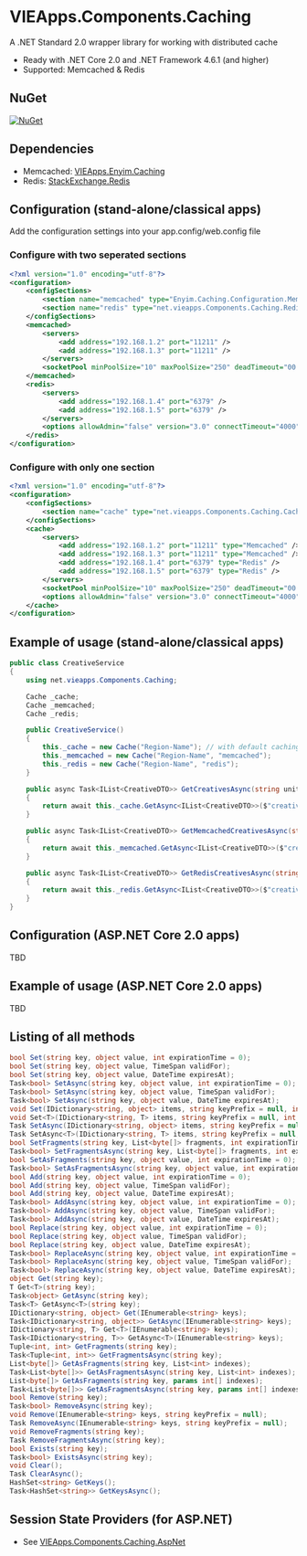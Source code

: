 # VIEApps.Components.Caching

A .NET Standard 2.0 wrapper library for working with distributed cache

- Ready with .NET Core 2.0 and .NET Framework 4.6.1 (and higher)
- Supported: Memcached & Redis

## NuGet

[![NuGet](https://img.shields.io/nuget/v/VIEApps.Components.Caching.svg)](https://www.nuget.org/packages/VIEApps.Components.Caching/)

## Dependencies

- Memcached: [VIEApps.Enyim.Caching](https://github.com/vieapps/Enyim.Caching)
- Redis: [StackExchange.Redis](https://github.com/StackExchange/StackExchange.Redis)

## Configuration (stand-alone/classical apps)

Add the configuration settings into your app.config/web.config file

### Configure with two seperated sections

```xml
<?xml version="1.0" encoding="utf-8"?>
<configuration>
	<configSections>
		<section name="memcached" type="Enyim.Caching.Configuration.MemcachedClientConfigurationSectionHandler, Enyim.Caching" />
		<section name="redis" type="net.vieapps.Components.Caching.RedisClientConfigurationSectionHandler, VIEApps.Components.Caching" />
	</configSections>
	<memcached>
		<servers>
			<add address="192.168.1.2" port="11211" />
			<add address="192.168.1.3" port="11211" />
		</servers>
		<socketPool minPoolSize="10" maxPoolSize="250" deadTimeout="00:01:00" connectionTimeout="00:00:05" receiveTimeout="00:00:01" />
	</memcached>
	<redis>
		<servers>
			<add address="192.168.1.4" port="6379" />
			<add address="192.168.1.5" port="6379" />
		</servers>
		<options allowAdmin="false" version="3.0" connectTimeout="4000" syncTimeout="2000" />
	</redis>
</configuration>
```

### Configure with only one section

```xml
<?xml version="1.0" encoding="utf-8"?>
<configuration>
	<configSections>
		<section name="cache" type="net.vieapps.Components.Caching.CacheConfigurationSectionHandler, VIEApps.Components.Caching" />
	</configSections>
	<cache>
		<servers>
			<add address="192.168.1.2" port="11211" type="Memcached" />
			<add address="192.168.1.3" port="11211" type="Memcached" />
			<add address="192.168.1.4" port="6379" type="Redis" />
			<add address="192.168.1.5" port="6379" type="Redis" />
		</servers>
		<socketPool minPoolSize="10" maxPoolSize="250" deadTimeout="00:01:00" connectionTimeout="00:00:05" receiveTimeout="00:00:01" />
		<options allowAdmin="false" version="3.0" connectTimeout="4000" syncTimeout="2000" />
	</cache>
</configuration>

```

## Example of usage (stand-alone/classical apps)

```cs
public class CreativeService
{	
	using net.vieapps.Components.Caching;

	Cache _cache;
	Cache _memcached;
	Cache _redis;

	public CreativeService()
	{
		this._cache = new Cache("Region-Name"); // with default caching provider is 'Redis'
		this._memcached = new Cache("Region-Name", "memcached");
		this._redis = new Cache("Region-Name", "redis");
	}

	public async Task<IList<CreativeDTO>> GetCreativesAsync(string unitName)
	{
		return await this._cache.GetAsync<IList<CreativeDTO>>($"creatives_{unitName}");
	}

	public async Task<IList<CreativeDTO>> GetMemcachedCreativesAsync(string unitName)
	{
		return await this._memcached.GetAsync<IList<CreativeDTO>>($"creatives_{unitName}");
	}

	public async Task<IList<CreativeDTO>> GetRedisCreativesAsync(string unitName)
	{
		return await this._redis.GetAsync<IList<CreativeDTO>>($"creatives_{unitName}");
	}
}
```

## Configuration (ASP.NET Core 2.0 apps)

TBD

## Example of usage (ASP.NET Core 2.0 apps)

TBD

## Listing of all methods

```cs
bool Set(string key, object value, int expirationTime = 0);
bool Set(string key, object value, TimeSpan validFor);
bool Set(string key, object value, DateTime expiresAt);
Task<bool> SetAsync(string key, object value, int expirationTime = 0);
Task<bool> SetAsync(string key, object value, TimeSpan validFor);
Task<bool> SetAsync(string key, object value, DateTime expiresAt);
void Set(IDictionary<string, object> items, string keyPrefix = null, int expirationTime = 0);
void Set<T>(IDictionary<string, T> items, string keyPrefix = null, int expirationTime = 0);
Task SetAsync(IDictionary<string, object> items, string keyPrefix = null, int expirationTime = 0);
Task SetAsync<T>(IDictionary<string, T> items, string keyPrefix = null, int expirationTime = 0);
bool SetFragments(string key, List<byte[]> fragments, int expirationTime = 0);
Task<bool> SetFragmentsAsync(string key, List<byte[]> fragments, int expirationTime = 0);
bool SetAsFragments(string key, object value, int expirationTime = 0);
Task<bool> SetAsFragmentsAsync(string key, object value, int expirationTime = 0);
bool Add(string key, object value, int expirationTime = 0);
bool Add(string key, object value, TimeSpan validFor);
bool Add(string key, object value, DateTime expiresAt);
Task<bool> AddAsync(string key, object value, int expirationTime = 0);
Task<bool> AddAsync(string key, object value, TimeSpan validFor);
Task<bool> AddAsync(string key, object value, DateTime expiresAt);
bool Replace(string key, object value, int expirationTime = 0);
bool Replace(string key, object value, TimeSpan validFor);
bool Replace(string key, object value, DateTime expiresAt);
Task<bool> ReplaceAsync(string key, object value, int expirationTime = 0);
Task<bool> ReplaceAsync(string key, object value, TimeSpan validFor);
Task<bool> ReplaceAsync(string key, object value, DateTime expiresAt);
object Get(string key);
T Get<T>(string key);
Task<object> GetAsync(string key);
Task<T> GetAsync<T>(string key);
IDictionary<string, object> Get(IEnumerable<string> keys);
Task<IDictionary<string, object>> GetAsync(IEnumerable<string> keys);
IDictionary<string, T> Get<T>(IEnumerable<string> keys);
Task<IDictionary<string, T>> GetAsync<T>(IEnumerable<string> keys);
Tuple<int, int> GetFragments(string key);
Task<Tuple<int, int>> GetFragmentsAsync(string key);
List<byte[]> GetAsFragments(string key, List<int> indexes);
Task<List<byte[]>> GetAsFragmentsAsync(string key, List<int> indexes);
List<byte[]> GetAsFragments(string key, params int[] indexes);
Task<List<byte[]>> GetAsFragmentsAsync(string key, params int[] indexes);
bool Remove(string key);
Task<bool> RemoveAsync(string key);
void Remove(IEnumerable<string> keys, string keyPrefix = null);
Task RemoveAsync(IEnumerable<string> keys, string keyPrefix = null);
void RemoveFragments(string key);
Task RemoveFragmentsAsync(string key);
bool Exists(string key);
Task<bool> ExistsAsync(string key);
void Clear();
Task ClearAsync();
HashSet<string> GetKeys();
Task<HashSet<string>> GetKeysAsync();
```

## Session State Providers (for ASP.NET)

- See [VIEApps.Components.Caching.AspNet](https://github.com/vieapps/Components.Caching.AspNet)
